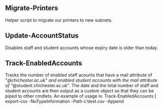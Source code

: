 Migrate-Printers
----------------
Helper script to migrate our printers to new subnets.

Update-AccountStatus
--------------------
Disables staff and student accounts whose expiry date is older than today.

Track-EnabledAccounts
---------------------
Tracks the number of enabled staff acounts that have a mail attribute of "*@chichester.ac.uk" and enabled student accounts with the mail attribute of "*@student.chichester.ac.uk".  The date and the total number of staff and student accounts are then  output as a custom object so that they can be piped to other cmdlets.  An example of usage is: Track-EnabledAccounts | export-csv -NoTypeInformation -Path c:\test.csv -Append
